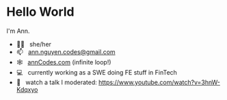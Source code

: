 # Hello World

I'm Ann. 


- 🙋‍♀️ &nbsp; she/her
- 📫 &nbsp; ann.nguyen.codes@gmail.com
- 🕸️ &nbsp; [annCodes.com](http://anncodes.com) (infinite loop!)
- 💻 &nbsp; currently working as a SWE doing FE stuff in FinTech
- 👀 &nbsp; watch a talk I moderated: https://www.youtube.com/watch?v=3hnW-Kdqxyo
